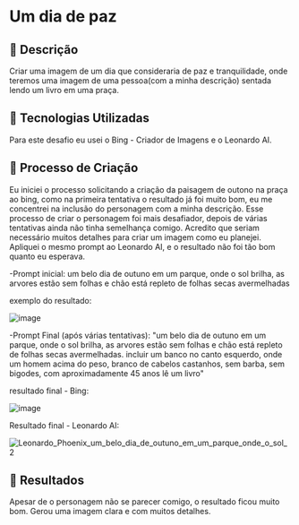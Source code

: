 # Um dia de paz

## 📒 Descrição
Criar uma imagem de um dia que consideraria de paz e tranquilidade, onde teremos uma imagem de uma pessoa(com a minha descrição) sentada lendo um livro em uma praça.

## 🤖 Tecnologias Utilizadas
Para este desafio eu usei o Bing - Criador de Imagens e o Leonardo AI.

## 🧐 Processo de Criação
Eu iniciei o processo solicitando a criação da paisagem de outono na praça ao bing, como na primeira tentativa o resultado já foi muito bom, eu me concentrei na inclusão do personagem com a minha descrição. 
Esse processo de criar o personagem foi mais desafiador, depois de várias tentativas ainda não tinha semelhança comigo. Acredito que seriam necessário muitos detalhes para criar um imagem como eu planejei.
Apliquei o mesmo prompt ao Leonardo AI, e o resultado não foi tão bom quanto eu esperava.

-Prompt inicial: um belo dia de outuno em um parque, onde o sol brilha, as arvores estão sem folhas e chão está repleto de folhas secas avermelhadas

exemplo do resultado: 

![image](https://github.com/user-attachments/assets/5be0d421-667b-4a2f-9438-1201e3c901ff)

-Prompt Final (após várias tentativas): "um belo dia de outuno em um parque, onde o sol brilha, as arvores estão sem folhas e chão está repleto de folhas secas avermelhadas. incluir um banco no canto esquerdo, onde um homem acima do peso, branco de cabelos castanhos, sem barba, sem bigodes, com aproximadamente 45 anos lê um livro" 

resultado final - Bing: 

![image](https://github.com/user-attachments/assets/8dbd2abf-140f-4ea4-b41a-47243065e501)

Resultado final - Leonardo AI:

![Leonardo_Phoenix_um_belo_dia_de_outuno_em_um_parque_onde_o_sol_2](https://github.com/user-attachments/assets/71d8fb0d-3014-459f-811c-657ebf9a2a69)


## 🚀 Resultados
Apesar de o personagem não se parecer comigo, o resultado ficou muito bom. Gerou uma imagem clara e com muitos detalhes.
